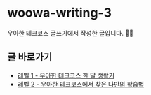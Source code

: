 # woowa-writing-3
우아한 테크코스 글쓰기에서 작성한 글입니다. ✍🏻

## 글 바로가기
- [레벨 1 - 우아한 테크코스 한 달 생활기](https://github.com/seovalue/woowa-writing-3/blob/seovalue/level1.md)
- [레벨 2 - 우아한 테크코스에서 찾은 나만의 학습법](https://github.com/seovalue/woowa-writing-3/blob/seovalue/level2.md)

